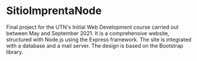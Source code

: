 # SitioImprentaNode

Final project for the UTN's Initial Web Development course carried out between May and September 2021. It is a comprehensive website, structured with Node.js using the Express framework. The site is integrated with a database and a mail server. The design is based on the Bootstrap library. 
